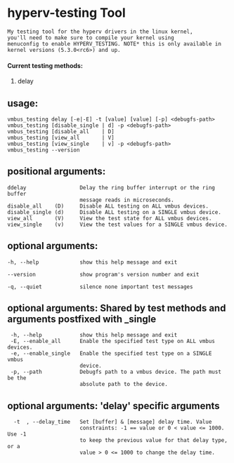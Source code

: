 # hyperv-testing Tool

    My testing tool for the hyperv drivers in the linux kernel,
    you'll need to make sure to compile your kernel using
    menuconfig to enable HYPERV_TESTING. NOTE* this is only available in
    kernel versions (5.3.0<rc6>) and up.

<h4> Current testing methods: </h4>

   1. delay
     
<h2> usage:  </h2>

    vmbus_testing delay [-e|-E] -t [value] [value] [-p] <debugfs-path>
    vmbus_testing [disable_single | d] -p <debugfs-path>
    vmbus_testing [disable_all    | D]  
    vmbus_testing [view_all       | V]
    vmbus_testing [view_single    | v] -p <debugfs-path>
    vmbus_testing --version  
  
<h2> positional arguments: </h2>  
  
    ddelay                 Delay the ring buffer interrupt or the ring buffer
                           message reads in microseconds.
    disable_all    (D)     Disable ALL testing on ALL vmbus devices.
    disable_single (d)     Disable ALL testing on a SINGLE vmbus device.
    view_all       (V)     View the test state for ALL vmbus devices.
    view_single    (v)     View the test values for a SINGLE vmbus device. 
  
<h2> optional arguments: </h2>  
  
    -h, --help             show this help message and exit
  
    --version              show program's version number and exit  
  
    -q, --quiet            silence none important test messages

<h2> optional arguments: Shared by test methods and arguments postfixed with _single </h2> 
  
     -h, --help            show this help message and exit
     -E, --enable_all      Enable the specified test type on ALL vmbus devices.
     -e, --enable_single   Enable the specified test type on a SINGLE vmbus
                           device.
     -p, --path            Debugfs path to a vmbus device. The path must be the
                           absolute path to the device.
                           
<h2> optional arguments: 'delay' specific arguments </h2> 
     
      -t  , --delay_time   Set [buffer] & [message] delay time. Value
                           constraints: -1 == value or 0 < value <= 1000. Use -1
                           to keep the previous value for that delay type, or a
                           value > 0 <= 1000 to change the delay time.
